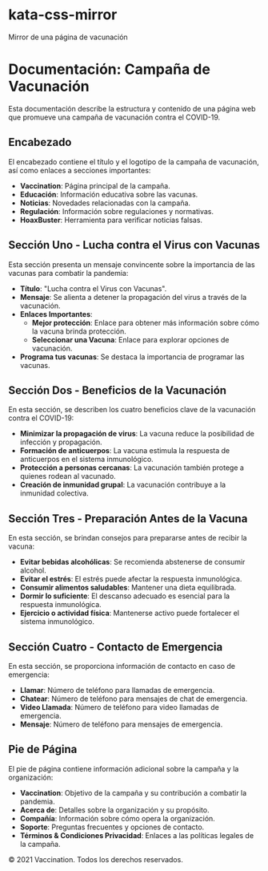 # kata-css-mirror
Mirror de una página de vacunación


# Documentación: Campaña de Vacunación

Esta documentación describe la estructura y contenido de una página web que promueve una campaña de vacunación contra el COVID-19.

## Encabezado

El encabezado contiene el título y el logotipo de la campaña de vacunación, así como enlaces a secciones importantes:

- **Vaccination**: Página principal de la campaña.
- **Educación**: Información educativa sobre las vacunas.
- **Noticias**: Novedades relacionadas con la campaña.
- **Regulación**: Información sobre regulaciones y normativas.
- **HoaxBuster**: Herramienta para verificar noticias falsas.

## Sección Uno - Lucha contra el Virus con Vacunas

Esta sección presenta un mensaje convincente sobre la importancia de las vacunas para combatir la pandemia:

- **Título**: "Lucha contra el Virus con Vacunas".
- **Mensaje**: Se alienta a detener la propagación del virus a través de la vacunación.
- **Enlaces Importantes**:
  - **Mejor protección**: Enlace para obtener más información sobre cómo la vacuna brinda protección.
  - **Seleccionar una Vacuna**: Enlace para explorar opciones de vacunación.
- **Programa tus vacunas**: Se destaca la importancia de programar las vacunas.

## Sección Dos - Beneficios de la Vacunación

En esta sección, se describen los cuatro beneficios clave de la vacunación contra el COVID-19:

- **Minimizar la propagación de virus**: La vacuna reduce la posibilidad de infección y propagación.
- **Formación de anticuerpos**: La vacuna estimula la respuesta de anticuerpos en el sistema inmunológico.
- **Protección a personas cercanas**: La vacunación también protege a quienes rodean al vacunado.
- **Creación de inmunidad grupal**: La vacunación contribuye a la inmunidad colectiva.

## Sección Tres - Preparación Antes de la Vacuna

En esta sección, se brindan consejos para prepararse antes de recibir la vacuna:

- **Evitar bebidas alcohólicas**: Se recomienda abstenerse de consumir alcohol.
- **Evitar el estrés**: El estrés puede afectar la respuesta inmunológica.
- **Consumir alimentos saludables**: Mantener una dieta equilibrada.
- **Dormir lo suficiente**: El descanso adecuado es esencial para la respuesta inmunológica.
- **Ejercicio o actividad física**: Mantenerse activo puede fortalecer el sistema inmunológico.

## Sección Cuatro - Contacto de Emergencia

En esta sección, se proporciona información de contacto en caso de emergencia:

- **Llamar**: Número de teléfono para llamadas de emergencia.
- **Chatear**: Número de teléfono para mensajes de chat de emergencia.
- **Video Llamada**: Número de teléfono para video llamadas de emergencia.
- **Mensaje**: Número de teléfono para mensajes de emergencia.

## Pie de Página

El pie de página contiene información adicional sobre la campaña y la organización:

- **Vaccination**: Objetivo de la campaña y su contribución a combatir la pandemia.
- **Acerca de**: Detalles sobre la organización y su propósito.
- **Compañía**: Información sobre cómo opera la organización.
- **Soporte**: Preguntas frecuentes y opciones de contacto.
- **Términos & Condiciones Privacidad**: Enlaces a las políticas legales de la campaña.

© 2021 Vaccination. Todos los derechos reservados.
